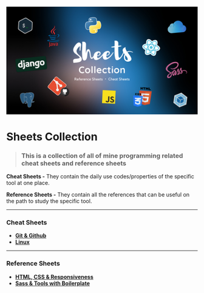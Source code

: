![Preview](./images/sheets.png)



# Sheets Collection

> ### This is a collection of all of mine programming related cheat sheets and reference sheets

**Cheat Sheets -** They contain the daily use codes/properties of the specific tool at one place.

**Reference Sheets -** They contain all the references that can be useful on the path to study the specific tool.  

---

### Cheat Sheets 

- **[Git & Github](./cheatsheets/git.md)**
- **[Linux](./cheatsheets/linux-cheat-sheet.md)**

---

### Reference Sheets

- [**HTML, CSS & Responsiveness**](./refsheets/htmlcss.md)
- [**Sass & Tools with Boilerplate**](./refsheets/sass.md)

